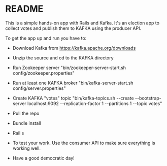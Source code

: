 # README

This is a simple hands-on app with Rails and Kafka. It's an election app to collect votes and publish them to KAFKA using the producer API.

To get the app up and run you have to:

* Download Kafka from https://kafka.apache.org/downloads

* Unzip the source and cd to the KAFKA directory

* Run Zookeeper server "bin/zookeeper-server-start.sh config/zookeeper.properties"

* Run at least one KAFKA broker "bin/kafka-server-start.sh config/server.properties"

* Create KAFKA "votes" topic "bin/kafka-topics.sh --create --bootstrap-server localhost:9092 --replication-factor 1 --partitions 1 --topic votes"

* Pull the repo

* Bundle install

* Rail s

* To test your work. Use the consumer API to make sure everything is working well.

* Have a good democratic day!
